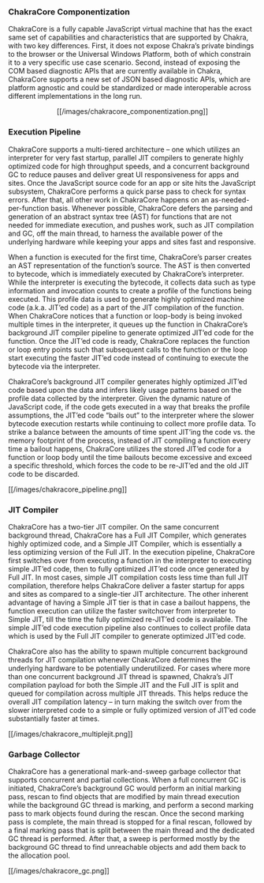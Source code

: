### ChakraCore Componentization
ChakraCore is a fully capable JavaScript virtual machine that has the exact same set of capabilities and characteristics that are supported by Chakra, with two key differences. First, it does not expose Chakra’s private bindings to the browser or the Universal Windows Platform, both of which constrain it to a very specific use case scenario. Second, instead of exposing the COM based diagnostic APIs that are currently available in Chakra, ChakraCore supports a new set of JSON based diagnostic APIs, which are platform agnostic and could be standardized or made interoperable across different implementations in the long run.

<p align="center">
[[/images/chakracore_componentization.png]]
</p>

### Execution Pipeline

ChakraCore supports a multi-tiered architecture – one which utilizes an interpreter for very fast startup, parallel JIT compilers to generate highly optimized code for high throughput speeds, and a concurrent background GC to reduce pauses and deliver great UI responsiveness for apps and sites. Once the JavaScript source code for an app or site hits the JavaScript subsystem, ChakraCore performs a quick parse pass to check for syntax errors. After that, all other work in ChakraCore happens on an as-needed-per-function basis. Whenever possible, ChakraCore defers the parsing and generation of an abstract syntax tree (AST) for functions that are not needed for immediate execution, and pushes work, such as JIT compilation and GC, off the main thread, to harness the available power of the underlying hardware while keeping your apps and sites fast and responsive.

When a function is executed for the first time, ChakraCore’s parser creates an AST representation of the function’s source. The AST is then converted to bytecode, which is immediately executed by ChakraCore’s interpreter. While the interpreter is executing the bytecode, it collects data such as type information and invocation counts to create a profile of the functions being executed. This profile data is used to generate highly optimized machine code (a.k.a. JIT’ed code) as a part of the JIT compilation of the function. When ChakraCore notices that a function or loop-body is being invoked multiple times in the interpreter, it queues up the function in ChakraCore’s background JIT compiler pipeline to generate optimized JIT’ed code for the function. Once the JIT’ed code is ready, ChakraCore replaces the function or loop entry points such that subsequent calls to the function or the loop start executing the faster JIT’ed code instead of continuing to execute the bytecode via the interpreter.

ChakraCore’s background JIT compiler generates highly optimized JIT’ed code based upon the data and infers likely usage patterns based on the profile data collected by the interpreter. Given the dynamic nature of JavaScript code, if the code gets executed in a way that breaks the profile assumptions, the JIT’ed code “bails out” to the interpreter where the slower bytecode execution restarts while continuing to collect more profile data. To strike a balance between the amounts of time spent JIT’ing the code vs. the memory footprint of the process, instead of JIT compiling a function every time a bailout happens, ChakraCore utilizes the stored JIT’ed code for a function or loop body until the time bailouts become excessive and exceed a specific threshold, which forces the code to be re-JIT’ed and the old JIT code to be discarded.
 
[[/images/chakracore_pipeline.png]]

### JIT Compiler

ChakraCore has a two-tier JIT compiler. On the same concurrent background thread, ChakraCore has a Full JIT Compiler, which generates highly optimized code, and a Simple JIT Compiler, which is essentially a less optimizing version of the Full JIT. In the execution pipeline, ChakraCore first switches over from executing a function in the interpreter to executing simple JIT’ed code, then to fully optimized JIT’ed code once generated by Full JIT. In most cases, simple JIT compilation costs less time than full JIT compilation, therefore helps ChakraCore deliver a faster startup for apps and sites as compared to a single-tier JIT architecture. The other inherent advantage of having a Simple JIT tier is that in case a bailout happens, the function execution can utilize the faster switchover from interpreter to Simple JIT, till the time the fully optimized re-JIT’ed code is available. The simple JIT’ed code execution pipeline also continues to collect profile data which is used by the Full JIT compiler to generate optimized JIT’ed code.

ChakraCore also has the ability to spawn multiple concurrent background threads for JIT compilation whenever ChakraCore determines the underlying hardware to be potentially underutilized. For cases where more than one concurrent background JIT thread is spawned, Chakra’s JIT compilation payload for both the Simple JIT and the Full JIT is split and queued for compilation across multiple JIT threads. This helps reduce the overall JIT compilation latency – in turn making the switch over from the slower interpreted code to a simple or fully optimized version of JIT’ed code substantially faster at times. 
 
[[/images/chakracore_multiplejit.png]]

### Garbage Collector
ChakraCore has a generational mark-and-sweep garbage collector that supports concurrent and partial collections. When a full concurrent GC is initiated, ChakraCore’s background GC would perform an initial marking pass, rescan to find objects that are modified by main thread execution while the background GC thread is marking, and perform a second marking pass to mark objects found during the rescan. Once the second marking pass is complete, the main thread is stopped for a final rescan, followed by a final marking pass that is split between the main thread and the dedicated GC thread is performed. After that, a sweep is performed mostly by the background GC thread to find unreachable objects and add them back to the allocation pool.
 
[[/images/chakracore_gc.png]]

